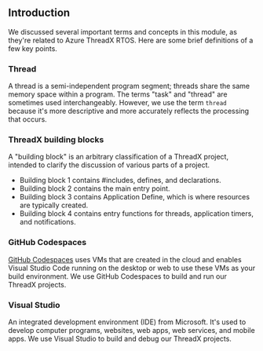 ## Introduction

We discussed several important terms and concepts in this module, as they're related to Azure ThreadX RTOS. Here are some brief definitions of a few key points.

### Thread

A thread is a semi-independent program segment; threads share the same memory space within a program. The terms "task" and "thread" are sometimes used interchangeably. However, we use the term `thread` because it's more descriptive and more accurately reflects the processing that occurs.

### ThreadX building blocks

A "building block" is an arbitrary classification of a ThreadX project, intended to clarify the discussion of various parts of a project.

- Building block 1 contains #includes, defines, and declarations.
- Building block 2 contains the main entry point.
- Building block 3 contains Application Define, which is where resources are typically created.
- Building block 4 contains entry functions for threads, application timers, and notifications.

### GitHub Codespaces

[GitHub Codespaces](https://docs.github.com/en/codespaces) uses VMs that are created in the cloud and enables Visual Studio Code running on the desktop or web to use these VMs as your build environment. We use GitHub Codespaces to build and run our ThreadX projects.

### Visual Studio

An integrated development environment (IDE) from Microsoft. It's used to develop computer programs, websites, web apps, web services, and mobile apps. We use Visual Studio to build and debug our ThreadX projects.
